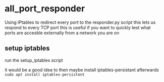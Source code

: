 # all_port_responder

Using IPtables to redirect every port to the responder.py script this lets us respond to every TCP port 
this is useful if you want to quickly test what ports are accesble externally from a network you are on 

## setup iptables 

run the setup_iptables script 

it would be a good idea to then maybe install iptables-persistant afterwards 
`sudo apt install iptables-persistent` 

